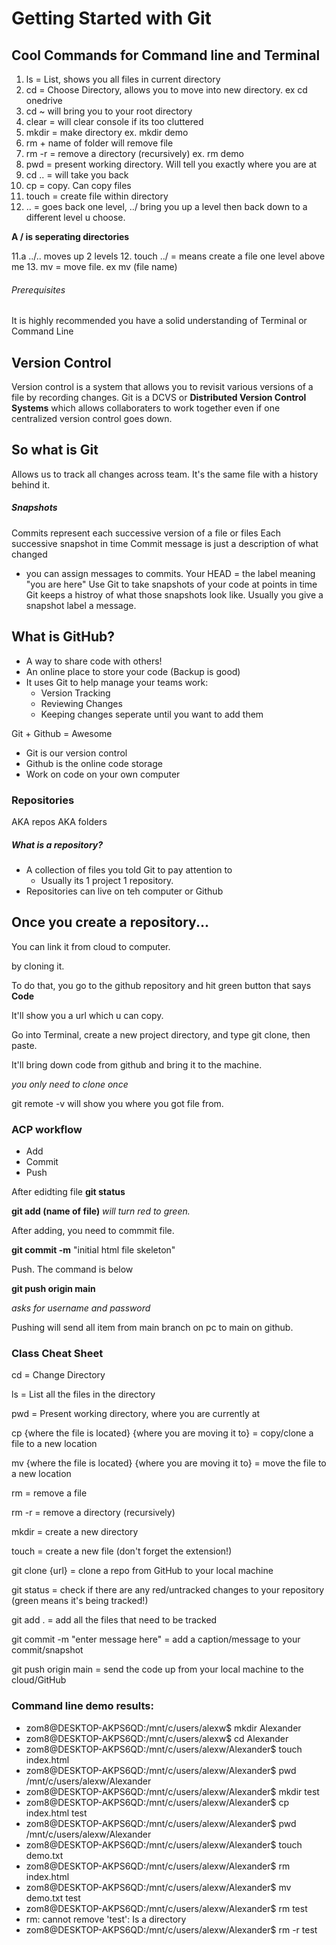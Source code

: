 # Getting Started with Git

## Cool Commands for Command line and Terminal

1. ls = List, shows you all files in current directory
2. cd = Choose Directory, allows you to move into new directory. ex cd onedrive
3. cd ~ will bring you to your root  directory
4. clear = will clear console if its too cluttered
5. mkdir = make directory
ex. mkdir demo
6. rm + name of folder will remove file
7. rm -r = remove a directory (recursively)
ex. rm demo
8.  pwd = present working directory.  Will tell you exactly where you are at
9. cd .. = will take you back
9. cp = copy.  Can copy files
10. touch = create file within directory
11. .. = goes back one level, ../ bring you up a level then back down to a different level u choose.

**A / is seperating directories**

  11.a ../.. moves up 2 levels
12. touch ../ = means create a file one level above me
13. mv = move file. ex mv (file name)


###### Prerequisites
It is highly recommended you have a solid understanding of Terminal or Command Line

## Version Control
Version control is a system that allows you to revisit various versions of a file by recording changes. Git is a DCVS or **Distributed Version Control Systems** which 
allows collaboraters to work together even if one centralized version control goes down. 

## So what is Git

Allows us to track all changes across team. It's the same file with a history behind it. 

##### Snapshots
Commits represent each successive version of a file or files
Each successive snapshot in time
Commit message is just a description of what changed
  * you can assign messages to commits.
Your HEAD = the label meaning "you are here"
Use Git to take snapshots of your code at points in time
Git keeps a histroy of what those snapshots look like.
Usually you give a snapshot label a message. 

## What is GitHub?
* A way to share code with others!
* An online place to store your code (Backup is good)
* It uses Git to help manage your teams work:
  * Version Tracking
  * Reviewing Changes
  * Keeping changes seperate until you want to add them

Git + Github = Awesome

* Git is our version control
* Github is the online code storage
* Work on code on your own computer

### Repositories 
AKA repos AKA folders

##### What is a repository?
* A collection of files you told Git to pay attention to
  * Usually its 1 project 1 repository. 
* Repositories can live on teh computer or Github

## Once you create a repository...
You can link it from cloud to computer.

by cloning it.

To do that, you go to the github repository and hit green button that says **Code**

It'll show you a url which u can copy.  

Go into Terminal, create a new project directory, and type git clone,   then paste. 

It'll bring down code from github and bring it to the machine.  

*you only need to clone once*

git remote -v will show you where you got file from.

### ACP workflow
* Add
* Commit 
* Push

After edidting file **git status**

**git add (name of file)** *will turn red to green.*

After adding, you need to commmit file. 

**git commit -m** "initial html file skeleton"

Push. The command is below

**git push origin main**

*asks for username and password*

Pushing will send all item from main branch on pc to main on github. 

### Class Cheat Sheet

cd = Change Directory

ls = List all the files in the directory

pwd = Present working directory, where you are currently at

cp {where the file is located} {where you are moving it to} = copy/clone a file to a new location

mv {where the file is located} {where you are moving it to} = move the file to a new location

rm = remove a file

rm -r = remove a directory (recursively)

mkdir = create a new directory

touch = create a new file (don't forget the extension!)

git clone {url} = clone a repo from GitHub to your local machine

git status = check if there are any red/untracked changes to your repository (green means it's being tracked!)

git add . = add all the files that need to be tracked 

git commit -m "enter message here" = add a caption/message to your commit/snapshot

git push origin main = send the code up from your local machine to the cloud/GitHub
   
  
### Command line demo results:
* zom8@DESKTOP-AKPS6QD:/mnt/c/users/alexw$ mkdir Alexander
* zom8@DESKTOP-AKPS6QD:/mnt/c/users/alexw$ cd Alexander
* zom8@DESKTOP-AKPS6QD:/mnt/c/users/alexw/Alexander$ touch index.html
* zom8@DESKTOP-AKPS6QD:/mnt/c/users/alexw/Alexander$ pwd
/mnt/c/users/alexw/Alexander
* zom8@DESKTOP-AKPS6QD:/mnt/c/users/alexw/Alexander$ mkdir test
* zom8@DESKTOP-AKPS6QD:/mnt/c/users/alexw/Alexander$ cp index.html test
* zom8@DESKTOP-AKPS6QD:/mnt/c/users/alexw/Alexander$ pwd
/mnt/c/users/alexw/Alexander
* zom8@DESKTOP-AKPS6QD:/mnt/c/users/alexw/Alexander$ touch demo.txt
* zom8@DESKTOP-AKPS6QD:/mnt/c/users/alexw/Alexander$ rm index.html
* zom8@DESKTOP-AKPS6QD:/mnt/c/users/alexw/Alexander$ mv demo.txt test
* zom8@DESKTOP-AKPS6QD:/mnt/c/users/alexw/Alexander$ rm test
* rm: cannot remove 'test': Is a directory
* zom8@DESKTOP-AKPS6QD:/mnt/c/users/alexw/Alexander$ rm -r test
